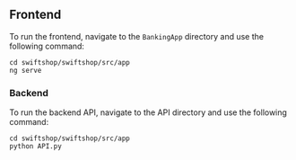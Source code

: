 <!-- **Installation Guide**

This guide will walk you through the installation process for Angular, SQL Server Management Studio (SSMS), and provide additional tutorials and resources for each.

### Angular
- Open Terminal and type the following command:
npm install -g @angular/cli

- For a tutorial on getting started with Angular, visit [here](https://angular.io/tutorial/first-app).

### SQL Server Management Studio (SSMS)
- Download SSMS from [here](https://learn.microsoft.com/en-us/sql/ssms/download-sql-server-management-studio-ssms?view=sql-server-ver16#download-ssms).
- For a quick start guide on using SSMS, refer to [this tutorial](https://learn.microsoft.com/en-us/sql/ssms/quickstarts/ssms-connect-query-sql-server?view=sql-server-ver16).

### Additional Resources
- **Youtube Video**: Watch [this video](https://www.youtube.com/watch?v=9ZD7cKIaxdM) for additional insights.

Now, you're all set up with Angular, and SQL Server Management Studio! Happy coding! -->

## Frontend

To run the frontend, navigate to the `BankingApp` directory and use the following command:

```terminal
cd swiftshop/swiftshop/src/app
ng serve
```

### Backend
To run the backend API, navigate to the API directory and use the following command:

```terminal
cd swiftshop/swiftshop/src/app
python API.py
```